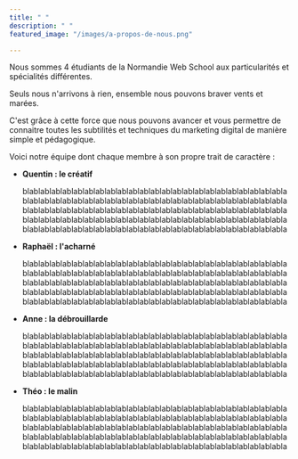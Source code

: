 ```yaml
---
title: " "
description: " "
featured_image: "/images/a-propos-de-nous.png"

---
```

Nous sommes 4 étudiants de la Normandie Web School aux particularités et spécialités différentes.

Seuls nous n'arrivons à rien, ensemble nous pouvons braver vents et marées.

C'est grâce à cette force que nous pouvons avancer et vous permettre de connaitre toutes les subtilités et techniques du marketing digital de manière simple et pédagogique.

Voici notre équipe dont chaque membre à son propre trait de caractère :

* **Quentin : le créatif**

  blablablablablablablablablablablablablablablablablablablablablablablablablablablablablablablablablablablablablablablablablablablablablablablablablablablablablablablablablablablablablablablablablablablablablablablablablablablablablablablablablablablablablablablablablablablablablablablablablablablablablablablablablablablablablablablablablablablablablablablabla

* **Raphaël : l'acharné**

  blablablablablablablablablablablablablablablablablablablablablablablablablablablablablablablablablablablablablablablablablablablablablablablablablablablablablablablablablablablablablablablablablablablablablablablablablablablablablablablablablablablablablablablablablablablablablablablablablablablablablablablablablablablablablablablablablablablablablablablabla

* **Anne : la débrouillarde**

  blablablablablablablablablablablablablablablablablablablablablablablablablablablablablablablablablablablablablablablablablablablablablablablablablablablablablablablablablablablablablablablablablablablablablablablablablablablablablablablablablablablablablablablablablablablablablablablablablablablablablablablablablablablablablablablablablablablablablablablabla

* **Théo : le malin**

  blablablablablablablablablablablablablablablablablablablablablablablablablablablablablablablablablablablablablablablablablablablablablablablablablablablablablablablablablablablablablablablablablablablablablablablablablablablablablablablablablablablablablablablablablablablablablablablablablablablablablablablablablablablablablablablablablablablablablablablabla